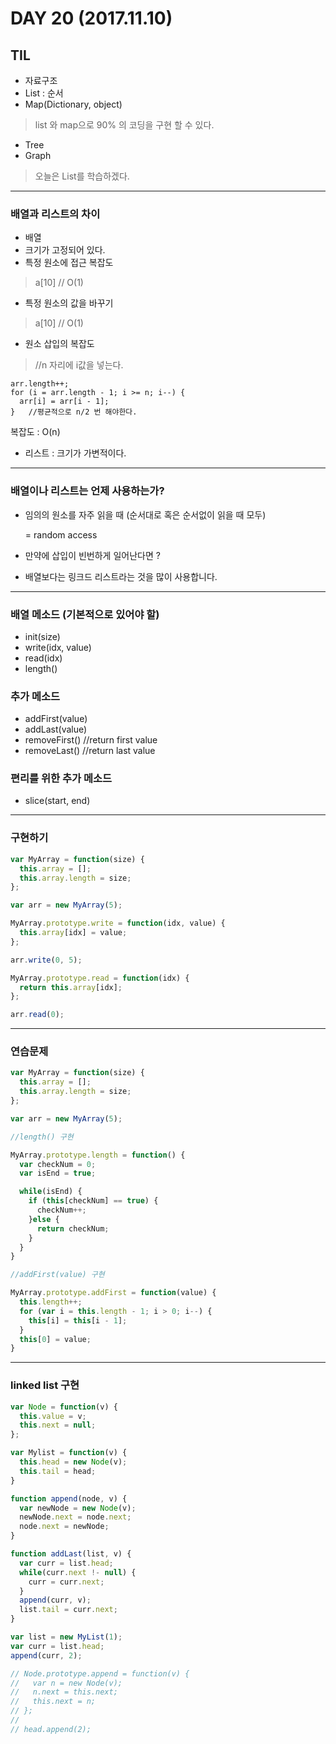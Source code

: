 # DAY 20 (2017.11.10)
 
## TIL
- 자료구조
 - List : 순서
 - Map(Dictionary, object)
> list 와 map으로 90% 의 코딩을 구현 할 수 있다.
 - Tree
 - Graph
> 오늘은 List를 학습하겠다.

---
### 배열과 리스트의 차이
- 배열
 - 크기가 고정되어 있다.
 - 특정 원소에 접근 복잡도
> a[10] // O(1)

 - 특정 원소의 값을 바꾸기
> a[10] // O(1)

 - 원소 삽입의 복잡도
> //n 자리에 i값을 넣는다.
```
arr.length++;
for (i = arr.length - 1; i >= n; i--) {
  arr[i] = arr[i - 1];
}   //평균적으로 n/2 번 해야한다.
```
복잡도 : O(n)

- 리스트 : 크기가 가변적이다.

---
### 배열이나 리스트는 언제 사용하는가?

- 임의의 원소를 자주 읽을 때 (순서대로 혹은 순서없이 읽을 때 모두)

  = random access

- 만약에 삽입이 빈번하게 일어난다면 ?
 - 배열보다는 링크드 리스트라는 것을 많이 사용합니다.

---

### 배열 메소드 (기본적으로 있어야 할)

- init(size)
- write(idx, value)
- read(idx)
- length()

### 추가 메소드

- addFirst(value)
- addLast(value)
- removeFirst() //return first value
- removeLast()  //return last value

### 편리를 위한 추가 메소드

- slice(start, end)

---
### 구현하기

```javascript
var MyArray = function(size) {
  this.array = [];
  this.array.length = size;
};

var arr = new MyArray(5);

MyArray.prototype.write = function(idx, value) {
  this.array[idx] = value;
};

arr.write(0, 5);

MyArray.prototype.read = function(idx) {
  return this.array[idx];
};

arr.read(0);
```

---
### 연습문제

```javascript
var MyArray = function(size) {
  this.array = [];
  this.array.length = size;
};

var arr = new MyArray(5);

//length() 구현

MyArray.prototype.length = function() {
  var checkNum = 0;
  var isEnd = true;

  while(isEnd) {
    if (this[checkNum] == true) {
      checkNum++;
    }else {
      return checkNum;
    }
  }
}

//addFirst(value) 구현

MyArray.prototype.addFirst = function(value) {
  this.length++;
  for (var i = this.length - 1; i > 0; i--) {
    this[i] = this[i - 1];
  }
  this[0] = value;
}
```

---
### linked list 구현
```javascript
var Node = function(v) {
  this.value = v;
  this.next = null;
};

var Mylist = function(v) {
  this.head = new Node(v);
  this.tail = head;
}

function append(node, v) {
  var newNode = new Node(v);
  newNode.next = node.next;
  node.next = newNode;
}

function addLast(list, v) {
  var curr = list.head;
  while(curr.next !- null) {
    curr = curr.next;
  }
  append(curr, v);
  list.tail = curr.next;
}

var list = new MyList(1);
var curr = list.head;
append(curr, 2);

// Node.prototype.append = function(v) {
//   var n = new Node(v);
//   n.next = this.next;
//   this.next = n;
// };
//
// head.append(2);
```
